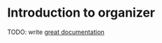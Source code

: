 # Introduction to organizer

TODO: write [great documentation](http://jacobian.org/writing/what-to-write/)
